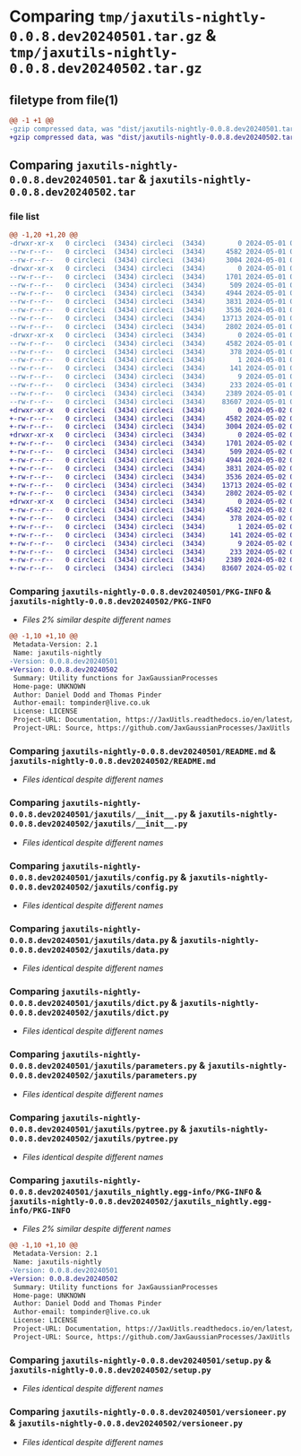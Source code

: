 # Comparing `tmp/jaxutils-nightly-0.0.8.dev20240501.tar.gz` & `tmp/jaxutils-nightly-0.0.8.dev20240502.tar.gz`

## filetype from file(1)

```diff
@@ -1 +1 @@
-gzip compressed data, was "dist/jaxutils-nightly-0.0.8.dev20240501.tar", last modified: Wed May  1 00:06:41 2024, max compression
+gzip compressed data, was "dist/jaxutils-nightly-0.0.8.dev20240502.tar", last modified: Thu May  2 00:06:44 2024, max compression
```

## Comparing `jaxutils-nightly-0.0.8.dev20240501.tar` & `jaxutils-nightly-0.0.8.dev20240502.tar`

### file list

```diff
@@ -1,20 +1,20 @@
-drwxr-xr-x   0 circleci  (3434) circleci  (3434)        0 2024-05-01 00:06:41.678343 jaxutils-nightly-0.0.8.dev20240501/
--rw-r--r--   0 circleci  (3434) circleci  (3434)     4582 2024-05-01 00:06:41.678343 jaxutils-nightly-0.0.8.dev20240501/PKG-INFO
--rw-r--r--   0 circleci  (3434) circleci  (3434)     3004 2024-05-01 00:06:33.000000 jaxutils-nightly-0.0.8.dev20240501/README.md
-drwxr-xr-x   0 circleci  (3434) circleci  (3434)        0 2024-05-01 00:06:41.682343 jaxutils-nightly-0.0.8.dev20240501/jaxutils/
--rw-r--r--   0 circleci  (3434) circleci  (3434)     1701 2024-05-01 00:06:33.000000 jaxutils-nightly-0.0.8.dev20240501/jaxutils/__init__.py
--rw-r--r--   0 circleci  (3434) circleci  (3434)      509 2024-05-01 00:06:41.682343 jaxutils-nightly-0.0.8.dev20240501/jaxutils/_version.py
--rw-r--r--   0 circleci  (3434) circleci  (3434)     4944 2024-05-01 00:06:33.000000 jaxutils-nightly-0.0.8.dev20240501/jaxutils/config.py
--rw-r--r--   0 circleci  (3434) circleci  (3434)     3831 2024-05-01 00:06:33.000000 jaxutils-nightly-0.0.8.dev20240501/jaxutils/data.py
--rw-r--r--   0 circleci  (3434) circleci  (3434)     3536 2024-05-01 00:06:33.000000 jaxutils-nightly-0.0.8.dev20240501/jaxutils/dict.py
--rw-r--r--   0 circleci  (3434) circleci  (3434)    13713 2024-05-01 00:06:33.000000 jaxutils-nightly-0.0.8.dev20240501/jaxutils/parameters.py
--rw-r--r--   0 circleci  (3434) circleci  (3434)     2802 2024-05-01 00:06:33.000000 jaxutils-nightly-0.0.8.dev20240501/jaxutils/pytree.py
-drwxr-xr-x   0 circleci  (3434) circleci  (3434)        0 2024-05-01 00:06:41.678343 jaxutils-nightly-0.0.8.dev20240501/jaxutils_nightly.egg-info/
--rw-r--r--   0 circleci  (3434) circleci  (3434)     4582 2024-05-01 00:06:41.000000 jaxutils-nightly-0.0.8.dev20240501/jaxutils_nightly.egg-info/PKG-INFO
--rw-r--r--   0 circleci  (3434) circleci  (3434)      378 2024-05-01 00:06:41.000000 jaxutils-nightly-0.0.8.dev20240501/jaxutils_nightly.egg-info/SOURCES.txt
--rw-r--r--   0 circleci  (3434) circleci  (3434)        1 2024-05-01 00:06:41.000000 jaxutils-nightly-0.0.8.dev20240501/jaxutils_nightly.egg-info/dependency_links.txt
--rw-r--r--   0 circleci  (3434) circleci  (3434)      141 2024-05-01 00:06:41.000000 jaxutils-nightly-0.0.8.dev20240501/jaxutils_nightly.egg-info/requires.txt
--rw-r--r--   0 circleci  (3434) circleci  (3434)        9 2024-05-01 00:06:41.000000 jaxutils-nightly-0.0.8.dev20240501/jaxutils_nightly.egg-info/top_level.txt
--rw-r--r--   0 circleci  (3434) circleci  (3434)      233 2024-05-01 00:06:41.678343 jaxutils-nightly-0.0.8.dev20240501/setup.cfg
--rw-r--r--   0 circleci  (3434) circleci  (3434)     2389 2024-05-01 00:06:33.000000 jaxutils-nightly-0.0.8.dev20240501/setup.py
--rw-r--r--   0 circleci  (3434) circleci  (3434)    83607 2024-05-01 00:06:33.000000 jaxutils-nightly-0.0.8.dev20240501/versioneer.py
+drwxr-xr-x   0 circleci  (3434) circleci  (3434)        0 2024-05-02 00:06:44.682308 jaxutils-nightly-0.0.8.dev20240502/
+-rw-r--r--   0 circleci  (3434) circleci  (3434)     4582 2024-05-02 00:06:44.682308 jaxutils-nightly-0.0.8.dev20240502/PKG-INFO
+-rw-r--r--   0 circleci  (3434) circleci  (3434)     3004 2024-05-02 00:06:36.000000 jaxutils-nightly-0.0.8.dev20240502/README.md
+drwxr-xr-x   0 circleci  (3434) circleci  (3434)        0 2024-05-02 00:06:44.686308 jaxutils-nightly-0.0.8.dev20240502/jaxutils/
+-rw-r--r--   0 circleci  (3434) circleci  (3434)     1701 2024-05-02 00:06:36.000000 jaxutils-nightly-0.0.8.dev20240502/jaxutils/__init__.py
+-rw-r--r--   0 circleci  (3434) circleci  (3434)      509 2024-05-02 00:06:44.686308 jaxutils-nightly-0.0.8.dev20240502/jaxutils/_version.py
+-rw-r--r--   0 circleci  (3434) circleci  (3434)     4944 2024-05-02 00:06:36.000000 jaxutils-nightly-0.0.8.dev20240502/jaxutils/config.py
+-rw-r--r--   0 circleci  (3434) circleci  (3434)     3831 2024-05-02 00:06:36.000000 jaxutils-nightly-0.0.8.dev20240502/jaxutils/data.py
+-rw-r--r--   0 circleci  (3434) circleci  (3434)     3536 2024-05-02 00:06:36.000000 jaxutils-nightly-0.0.8.dev20240502/jaxutils/dict.py
+-rw-r--r--   0 circleci  (3434) circleci  (3434)    13713 2024-05-02 00:06:36.000000 jaxutils-nightly-0.0.8.dev20240502/jaxutils/parameters.py
+-rw-r--r--   0 circleci  (3434) circleci  (3434)     2802 2024-05-02 00:06:36.000000 jaxutils-nightly-0.0.8.dev20240502/jaxutils/pytree.py
+drwxr-xr-x   0 circleci  (3434) circleci  (3434)        0 2024-05-02 00:06:44.682308 jaxutils-nightly-0.0.8.dev20240502/jaxutils_nightly.egg-info/
+-rw-r--r--   0 circleci  (3434) circleci  (3434)     4582 2024-05-02 00:06:44.000000 jaxutils-nightly-0.0.8.dev20240502/jaxutils_nightly.egg-info/PKG-INFO
+-rw-r--r--   0 circleci  (3434) circleci  (3434)      378 2024-05-02 00:06:44.000000 jaxutils-nightly-0.0.8.dev20240502/jaxutils_nightly.egg-info/SOURCES.txt
+-rw-r--r--   0 circleci  (3434) circleci  (3434)        1 2024-05-02 00:06:44.000000 jaxutils-nightly-0.0.8.dev20240502/jaxutils_nightly.egg-info/dependency_links.txt
+-rw-r--r--   0 circleci  (3434) circleci  (3434)      141 2024-05-02 00:06:44.000000 jaxutils-nightly-0.0.8.dev20240502/jaxutils_nightly.egg-info/requires.txt
+-rw-r--r--   0 circleci  (3434) circleci  (3434)        9 2024-05-02 00:06:44.000000 jaxutils-nightly-0.0.8.dev20240502/jaxutils_nightly.egg-info/top_level.txt
+-rw-r--r--   0 circleci  (3434) circleci  (3434)      233 2024-05-02 00:06:44.686308 jaxutils-nightly-0.0.8.dev20240502/setup.cfg
+-rw-r--r--   0 circleci  (3434) circleci  (3434)     2389 2024-05-02 00:06:36.000000 jaxutils-nightly-0.0.8.dev20240502/setup.py
+-rw-r--r--   0 circleci  (3434) circleci  (3434)    83607 2024-05-02 00:06:36.000000 jaxutils-nightly-0.0.8.dev20240502/versioneer.py
```

### Comparing `jaxutils-nightly-0.0.8.dev20240501/PKG-INFO` & `jaxutils-nightly-0.0.8.dev20240502/PKG-INFO`

 * *Files 2% similar despite different names*

```diff
@@ -1,10 +1,10 @@
 Metadata-Version: 2.1
 Name: jaxutils-nightly
-Version: 0.0.8.dev20240501
+Version: 0.0.8.dev20240502
 Summary: Utility functions for JaxGaussianProcesses
 Home-page: UNKNOWN
 Author: Daniel Dodd and Thomas Pinder
 Author-email: tompinder@live.co.uk
 License: LICENSE
 Project-URL: Documentation, https://JaxUitls.readthedocs.io/en/latest/
 Project-URL: Source, https://github.com/JaxGaussianProcesses/JaxUitls
```

### Comparing `jaxutils-nightly-0.0.8.dev20240501/README.md` & `jaxutils-nightly-0.0.8.dev20240502/README.md`

 * *Files identical despite different names*

### Comparing `jaxutils-nightly-0.0.8.dev20240501/jaxutils/__init__.py` & `jaxutils-nightly-0.0.8.dev20240502/jaxutils/__init__.py`

 * *Files identical despite different names*

### Comparing `jaxutils-nightly-0.0.8.dev20240501/jaxutils/config.py` & `jaxutils-nightly-0.0.8.dev20240502/jaxutils/config.py`

 * *Files identical despite different names*

### Comparing `jaxutils-nightly-0.0.8.dev20240501/jaxutils/data.py` & `jaxutils-nightly-0.0.8.dev20240502/jaxutils/data.py`

 * *Files identical despite different names*

### Comparing `jaxutils-nightly-0.0.8.dev20240501/jaxutils/dict.py` & `jaxutils-nightly-0.0.8.dev20240502/jaxutils/dict.py`

 * *Files identical despite different names*

### Comparing `jaxutils-nightly-0.0.8.dev20240501/jaxutils/parameters.py` & `jaxutils-nightly-0.0.8.dev20240502/jaxutils/parameters.py`

 * *Files identical despite different names*

### Comparing `jaxutils-nightly-0.0.8.dev20240501/jaxutils/pytree.py` & `jaxutils-nightly-0.0.8.dev20240502/jaxutils/pytree.py`

 * *Files identical despite different names*

### Comparing `jaxutils-nightly-0.0.8.dev20240501/jaxutils_nightly.egg-info/PKG-INFO` & `jaxutils-nightly-0.0.8.dev20240502/jaxutils_nightly.egg-info/PKG-INFO`

 * *Files 2% similar despite different names*

```diff
@@ -1,10 +1,10 @@
 Metadata-Version: 2.1
 Name: jaxutils-nightly
-Version: 0.0.8.dev20240501
+Version: 0.0.8.dev20240502
 Summary: Utility functions for JaxGaussianProcesses
 Home-page: UNKNOWN
 Author: Daniel Dodd and Thomas Pinder
 Author-email: tompinder@live.co.uk
 License: LICENSE
 Project-URL: Documentation, https://JaxUitls.readthedocs.io/en/latest/
 Project-URL: Source, https://github.com/JaxGaussianProcesses/JaxUitls
```

### Comparing `jaxutils-nightly-0.0.8.dev20240501/setup.py` & `jaxutils-nightly-0.0.8.dev20240502/setup.py`

 * *Files identical despite different names*

### Comparing `jaxutils-nightly-0.0.8.dev20240501/versioneer.py` & `jaxutils-nightly-0.0.8.dev20240502/versioneer.py`

 * *Files identical despite different names*

